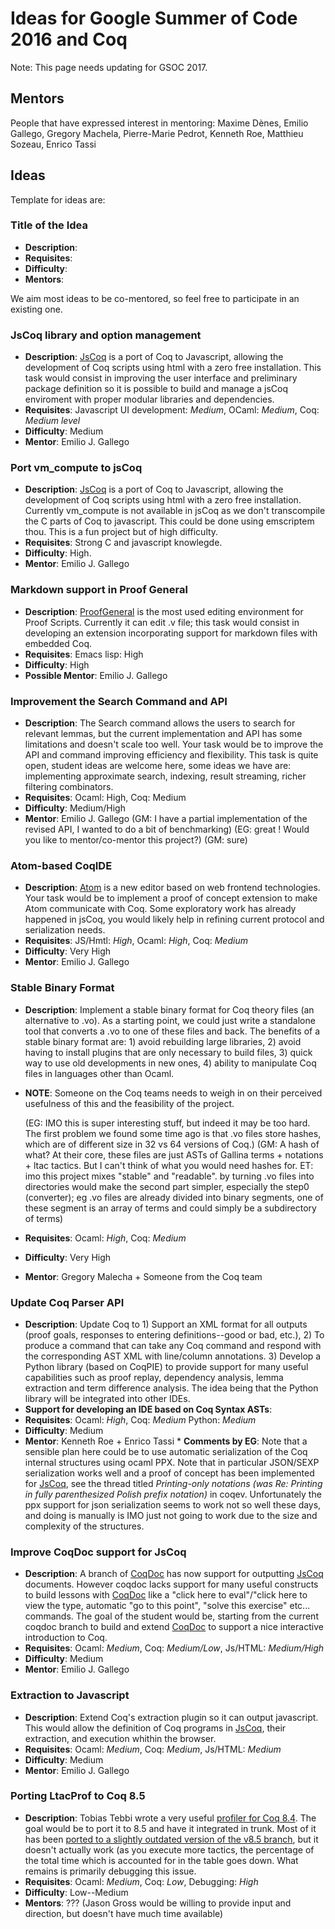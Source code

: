 Ideas for Google Summer of Code 2016 and Coq
============================================

Note: This page needs updating for GSOC 2017.

Mentors
-------

People that have expressed interest in mentoring: Maxime Dènes, Emilio Gallego, Gregory Machela, Pierre-Marie Pedrot, Kenneth Roe, Matthieu Sozeau, Enrico Tassi

Ideas
-----

Template for ideas are:

### Title of the Idea

-   **Description**:
-   **Requisites**:
-   **Difficulty**:
-   **Mentors**:

We aim most ideas to be co-mentored, so feel free to participate in an existing one.

### JsCoq library and option management

-   **Description**: [JsCoq](https://github.com/ejgallego/jscoq) is a port of Coq to Javascript, allowing the development of Coq scripts using html with a zero free installation. This task would consist in improving the user interface and preliminary package definition so it is possible to build and manage a jsCoq enviroment with proper modular libraries and dependencies.
-   **Requisites**: Javascript UI development: *Medium*, OCaml: *Medium*, Coq: *Medium level*
-   **Difficulty**: Medium
-   **Mentor**: Emilio J. Gallego

### Port vm\_compute to jsCoq

-   **Description**: [JsCoq](https://github.com/ejgallego/jscoq) is a port of Coq to Javascript, allowing the development of Coq scripts using html with a zero free installation. Currently vm\_compute is not available in jsCoq as we don't transcompile the C parts of Coq to javascript. This could be done using emscriptem thou. This is a fun project but of high difficulty.
-   **Requisites**: Strong C and javascript knowlegde.
-   **Difficulty**: High.
-   **Mentor**: Emilio J. Gallego

### Markdown support in Proof General

-   **Description**: [ProofGeneral](https://github.com/ProofGeneral/PG/) is the most used editing environment for Proof Scripts. Currently it can edit .v file; this task would consist in developing an extension incorporating support for markdown files with embedded Coq.
-   **Requisites**: Emacs lisp: High
-   **Difficulty**: High
-   **Possible Mentor**: Emilio J. Gallego

### Improvement the Search Command and API

-   **Description**: The Search command allows the users to search for relevant lemmas, but the current implementation and API has some limitations and doesn't scale too well. Your task would be to improve the API and command improving efficiency and flexibility. This task is quite open, student ideas are welcome here, some ideas we have are: implementing approximate search, indexing, result streaming, richer filtering combinators.
-   **Requisites**: Ocaml: High, Coq: Medium
-   **Difficulty**: Medium/High
-   **Mentor**: Emilio J. Gallego (GM: I have a partial implementation of the revised API, I wanted to do a bit of benchmarking) (EG: great ! Would you like to mentor/co-mentor this project?) (GM: sure)

### Atom-based CoqIDE

-   **Description**: [Atom](https://atom.io) is a new editor based on web frontend technologies. Your task would be to implement a proof of concept extension to make Atom communicate with Coq. Some exploratory work has already happened in jsCoq, you would likely help in refining current protocol and serialization needs.
-   **Requisites**: JS/Hmtl: *High*, Ocaml: *High*, Coq: *Medium*
-   **Difficulty**: Very High
-   **Mentor**: Emilio J. Gallego

### Stable Binary Format

-   **Description**: Implement a stable binary format for Coq theory files (an alternative to .vo). As a starting point, we could just write a standalone tool that converts a .vo to one of these files and back. The benefits of a stable binary format are: 1) avoid rebuilding large libraries, 2) avoid having to install plugins that are only necessary to build files, 3) quick way to use old developments in new ones, 4) ability to manipulate Coq files in languages other than Ocaml.
-   **NOTE**: Someone on the Coq teams needs to weigh in on their perceived usefulness of this and the feasibility of the project.

    (EG: IMO this is super interesting stuff, but indeed it may be too hard. The first problem we found some time ago is that .vo files store hashes, which are of different size in 32 vs 64 versions of Coq.) (GM: A hash of what? At their core, these files are just ASTs of Gallina terms + notations + ltac tactics. But I can't think of what you would need hashes for. ET: imo this project mixes "stable" and "readable". by turning .vo files into directories would make the second part simpler, especially the step0 (converter); eg .vo files are already divided into binary segments, one of these segment is an array of terms and could simply be a subdirectory of terms)

-   **Requisites**: Ocaml: *High*, Coq: *Medium*
-   **Difficulty**: Very High
-   **Mentor**: Gregory Malecha + Someone from the Coq team

### Update Coq Parser API

-   **Description**: Update Coq to 1) Support an XML format for all outputs (proof goals, responses to entering definitions--good or bad, etc.), 2) To produce a command that can take any Coq command and respond with the corresponding AST XML with line/column annotations. 3) Develop a Python library (based on CoqPIE) to provide support for many useful capabilities such as proof replay, dependency analysis, lemma extraction and term difference analysis. The idea being that the Python library will be integrated into other IDEs.
-   **Support for developing an IDE based on Coq Syntax ASTs**:
-   **Requisites**: Ocaml: *High*, Coq: *Medium* Python: *Medium*
-   **Difficulty**: Medium
-   **Mentor**: Kenneth Roe + Enrico Tassi \* **Comments by EG**: Note that a sensible plan here could be to use automatic serialization of the Coq internal structures using ocaml PPX. Note that in particular JSON/SEXP serialization works well and a proof of concept has been implemented for [JsCoq](../JsCoq), see the thread titled *Printing-only notations (was Re: Printing in fully parenthesized Polish prefix notation)* in coqev. Unfortunately the ppx support for json serialization seems to work not so well these days, and doing is manually is IMO just not going to work due to the size and complexity of the structures.

### Improve CoqDoc support for JsCoq

-   **Description**: A branch of [CoqDoc](https://github.com/coq/coq/pull/133) has now support for outputting [JsCoq](../JsCoq) documents. However coqdoc lacks support for many useful constructs to build lessons with [CoqDoc](../CoqDoc) like a "click here to eval"/"click here to view the type, automatic "go to this point", "solve this exercise" etc... commands. The goal of the student would be, starting from the current coqdoc branch to build and extend [CoqDoc](../CoqDoc) to support a nice interactive introduction to Coq.
-   **Requisites**: Ocaml: *Medium*, Coq: *Medium/Low*, Js/HTML: *Medium/High*
-   **Difficulty**: Medium
-   **Mentor**: Emilio J. Gallego

### Extraction to Javascript

-   **Description**: Extend Coq's extraction plugin so it can output javascript. This would allow the definition of Coq programs in [JsCoq](../JsCoq), their extraction, and execution whithin the browser.
-   **Requisites**: Ocaml: *Medium*, Coq: *Medium*, Js/HTML: *Medium*
-   **Difficulty**: Medium
-   **Mentor**: Emilio J. Gallego

### Porting LtacProf to Coq 8.5

-   **Description**: Tobias Tebbi wrote a very useful [profiler for Coq 8.4](http://www.ps.uni-saarland.de/~ttebbi/ltacprof/). The goal would be to port it to 8.5 and have it integrated in trunk. Most of it has been [ported to a slightly outdated version of the v8.5 branch](https://github.com/JasonGross/coq/commits/v8.5%2Bltacprof), but it doesn't actually work (as you execute more tactics, the percentage of the total time which is accounted for in the table goes down. What remains is primarily debugging this issue.
-   **Requisites**: Ocaml: *Medium*, Coq: *Low*, Debugging: *High*
-   **Difficulty**: Low--Medium
-   **Mentors**: ??? (Jason Gross would be willing to provide input and direction, but doesn't have much time available)

